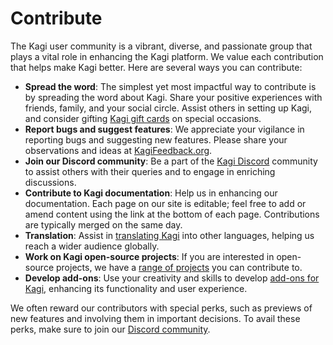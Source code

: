 # Contribute

The Kagi user community is a vibrant, diverse, and passionate group that plays a vital role in enhancing the Kagi platform. We value each contribution that helps make Kagi better. Here are several ways you can contribute:

- **Spread the word**: The simplest yet most impactful way to contribute is by spreading the word about Kagi. Share your positive experiences with friends, family, and your social circle. Assist others in setting up Kagi, and consider gifting [Kagi gift cards](https://help.kagi.com/kagi/plans/gift-kagi.html) on special occasions.
- **Report bugs and suggest features**: We appreciate your vigilance in reporting bugs and suggesting new features. Please share your observations and ideas at [KagiFeedback.org](https://kagifeedback.org).
- **Join our Discord community**: Be a part of the [Kagi Discord](https://kagi.com/discord) community to assist others with their queries and to engage in enriching discussions.
- **Contribute to Kagi documentation**: Help us in enhancing our documentation. Each page on our site is editable; feel free to add or amend content using the link at the bottom of each page. Contributions are typically merged on the same day.
- **Translation**: Assist in [translating Kagi](./contribute_translations.md) into other languages, helping us reach a wider audience globally.
- **Work on Kagi open-source projects**: If you are interested in open-source projects, we have a [range of projects](./open-source.md) you can contribute to.
- **Develop add-ons**: Use your creativity and skills to develop [add-ons for Kagi](../community-addons/index.md), enhancing its functionality and user experience.

We often reward our contributors with special perks, such as previews of new features and involving them in important decisions. To avail these perks, make sure to join our [Discord community](https://kagi.com/discord).
